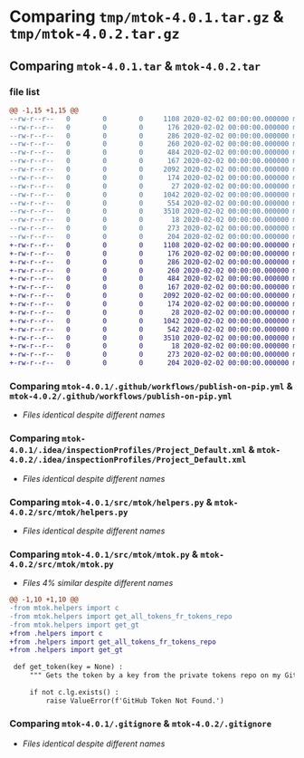 # Comparing `tmp/mtok-4.0.1.tar.gz` & `tmp/mtok-4.0.2.tar.gz`

## Comparing `mtok-4.0.1.tar` & `mtok-4.0.2.tar`

### file list

```diff
@@ -1,15 +1,15 @@
--rw-r--r--   0        0        0     1108 2020-02-02 00:00:00.000000 mtok-4.0.1/.github/workflows/publish-on-pip.yml
--rw-r--r--   0        0        0      176 2020-02-02 00:00:00.000000 mtok-4.0.1/.idea/.gitignore
--rw-r--r--   0        0        0      286 2020-02-02 00:00:00.000000 mtok-4.0.1/.idea/misc.xml
--rw-r--r--   0        0        0      260 2020-02-02 00:00:00.000000 mtok-4.0.1/.idea/modules.xml
--rw-r--r--   0        0        0      484 2020-02-02 00:00:00.000000 mtok-4.0.1/.idea/mtok.iml
--rw-r--r--   0        0        0      167 2020-02-02 00:00:00.000000 mtok-4.0.1/.idea/vcs.xml
--rw-r--r--   0        0        0     2092 2020-02-02 00:00:00.000000 mtok-4.0.1/.idea/inspectionProfiles/Project_Default.xml
--rw-r--r--   0        0        0      174 2020-02-02 00:00:00.000000 mtok-4.0.1/.idea/inspectionProfiles/profiles_settings.xml
--rw-r--r--   0        0        0       27 2020-02-02 00:00:00.000000 mtok-4.0.1/src/mtok/__init__.py
--rw-r--r--   0        0        0     1042 2020-02-02 00:00:00.000000 mtok-4.0.1/src/mtok/helpers.py
--rw-r--r--   0        0        0      554 2020-02-02 00:00:00.000000 mtok-4.0.1/src/mtok/mtok.py
--rw-r--r--   0        0        0     3510 2020-02-02 00:00:00.000000 mtok-4.0.1/.gitignore
--rw-r--r--   0        0        0       18 2020-02-02 00:00:00.000000 mtok-4.0.1/README.md
--rw-r--r--   0        0        0      273 2020-02-02 00:00:00.000000 mtok-4.0.1/pyproject.toml
--rw-r--r--   0        0        0      204 2020-02-02 00:00:00.000000 mtok-4.0.1/PKG-INFO
+-rw-r--r--   0        0        0     1108 2020-02-02 00:00:00.000000 mtok-4.0.2/.github/workflows/publish-on-pip.yml
+-rw-r--r--   0        0        0      176 2020-02-02 00:00:00.000000 mtok-4.0.2/.idea/.gitignore
+-rw-r--r--   0        0        0      286 2020-02-02 00:00:00.000000 mtok-4.0.2/.idea/misc.xml
+-rw-r--r--   0        0        0      260 2020-02-02 00:00:00.000000 mtok-4.0.2/.idea/modules.xml
+-rw-r--r--   0        0        0      484 2020-02-02 00:00:00.000000 mtok-4.0.2/.idea/mtok.iml
+-rw-r--r--   0        0        0      167 2020-02-02 00:00:00.000000 mtok-4.0.2/.idea/vcs.xml
+-rw-r--r--   0        0        0     2092 2020-02-02 00:00:00.000000 mtok-4.0.2/.idea/inspectionProfiles/Project_Default.xml
+-rw-r--r--   0        0        0      174 2020-02-02 00:00:00.000000 mtok-4.0.2/.idea/inspectionProfiles/profiles_settings.xml
+-rw-r--r--   0        0        0       28 2020-02-02 00:00:00.000000 mtok-4.0.2/src/mtok/__init__.py
+-rw-r--r--   0        0        0     1042 2020-02-02 00:00:00.000000 mtok-4.0.2/src/mtok/helpers.py
+-rw-r--r--   0        0        0      542 2020-02-02 00:00:00.000000 mtok-4.0.2/src/mtok/mtok.py
+-rw-r--r--   0        0        0     3510 2020-02-02 00:00:00.000000 mtok-4.0.2/.gitignore
+-rw-r--r--   0        0        0       18 2020-02-02 00:00:00.000000 mtok-4.0.2/README.md
+-rw-r--r--   0        0        0      273 2020-02-02 00:00:00.000000 mtok-4.0.2/pyproject.toml
+-rw-r--r--   0        0        0      204 2020-02-02 00:00:00.000000 mtok-4.0.2/PKG-INFO
```

### Comparing `mtok-4.0.1/.github/workflows/publish-on-pip.yml` & `mtok-4.0.2/.github/workflows/publish-on-pip.yml`

 * *Files identical despite different names*

### Comparing `mtok-4.0.1/.idea/inspectionProfiles/Project_Default.xml` & `mtok-4.0.2/.idea/inspectionProfiles/Project_Default.xml`

 * *Files identical despite different names*

### Comparing `mtok-4.0.1/src/mtok/helpers.py` & `mtok-4.0.2/src/mtok/helpers.py`

 * *Files identical despite different names*

### Comparing `mtok-4.0.1/src/mtok/mtok.py` & `mtok-4.0.2/src/mtok/mtok.py`

 * *Files 4% similar despite different names*

```diff
@@ -1,10 +1,10 @@
-from mtok.helpers import c
-from mtok.helpers import get_all_tokens_fr_tokens_repo
-from mtok.helpers import get_gt
+from .helpers import c
+from .helpers import get_all_tokens_fr_tokens_repo
+from .helpers import get_gt
 
 def get_token(key = None) :
     """ Gets the token by a key from the private tokens repo on my GitHub """
 
     if not c.lg.exists() :
         raise ValueError(f'GitHub Token Not Found.')
```

### Comparing `mtok-4.0.1/.gitignore` & `mtok-4.0.2/.gitignore`

 * *Files identical despite different names*

